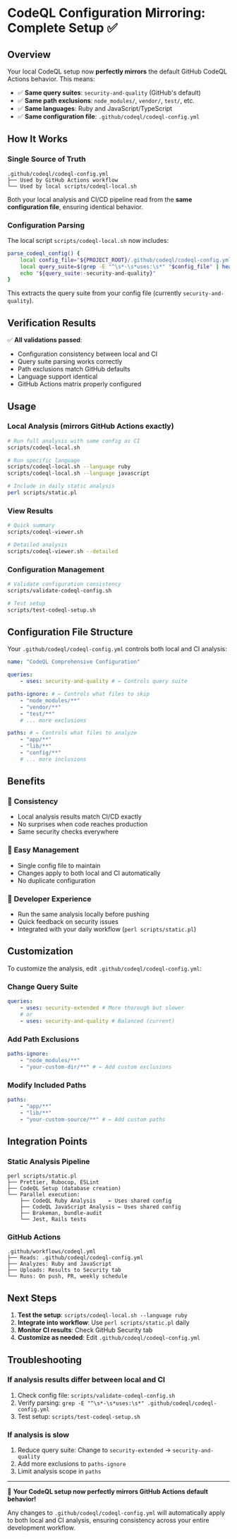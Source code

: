 # CodeQL Configuration Mirroring: Complete Setup ✅

## Overview

Your local CodeQL setup now **perfectly mirrors** the default GitHub CodeQL Actions behavior. This means:

- ✅ **Same query suites**: `security-and-quality` (GitHub's default)
- ✅ **Same path exclusions**: `node_modules/`, `vendor/`, `test/`, etc.
- ✅ **Same languages**: Ruby and JavaScript/TypeScript
- ✅ **Same configuration file**: `.github/codeql/codeql-config.yml`

## How It Works

### Single Source of Truth

```text
.github/codeql/codeql-config.yml
├── Used by GitHub Actions workflow
└── Used by local scripts/codeql-local.sh
```

Both your local analysis and CI/CD pipeline read from the **same configuration file**, ensuring identical behavior.

### Configuration Parsing

The local script `scripts/codeql-local.sh` now includes:

```bash
parse_codeql_config() {
    local config_file="${PROJECT_ROOT}/.github/codeql/codeql-config.yml"
    local query_suite=$(grep -E "^\s*-\s*uses:\s*" "$config_file" | head -1 | sed 's/.*uses:\s*//' | sed 's/^[[:space:]]*//' | sed 's/[[:space:]]*$//')
    echo "${query_suite:-security-and-quality}"
}
```

This extracts the query suite from your config file (currently `security-and-quality`).

## Verification Results

✅ **All validations passed**:

- Configuration consistency between local and CI
- Query suite parsing works correctly
- Path exclusions match GitHub defaults
- Language support identical
- GitHub Actions matrix properly configured

## Usage

### Local Analysis (mirrors GitHub Actions exactly)

```bash
# Run full analysis with same config as CI
scripts/codeql-local.sh

# Run specific language
scripts/codeql-local.sh --language ruby
scripts/codeql-local.sh --language javascript

# Include in daily static analysis
perl scripts/static.pl
```

### View Results

```bash
# Quick summary
scripts/codeql-viewer.sh

# Detailed analysis
scripts/codeql-viewer.sh --detailed
```

### Configuration Management

```bash
# Validate configuration consistency
scripts/validate-codeql-config.sh

# Test setup
scripts/test-codeql-setup.sh
```

## Configuration File Structure

Your `.github/codeql/codeql-config.yml` controls both local and CI analysis:

```yaml
name: "CodeQL Comprehensive Configuration"

queries:
    - uses: security-and-quality # ← Controls query suite

paths-ignore: # ← Controls what files to skip
    - "node_modules/**"
    - "vendor/**"
    - "test/**"
    # ... more exclusions

paths: # ← Controls what files to analyze
    - "app/**"
    - "lib/**"
    - "config/**"
    # ... more inclusions
```

## Benefits

### 🎯 **Consistency**

- Local analysis results match CI/CD exactly
- No surprises when code reaches production
- Same security checks everywhere

### 🔧 **Easy Management**

- Single config file to maintain
- Changes apply to both local and CI automatically
- No duplicate configuration

### 🚀 **Developer Experience**

- Run the same analysis locally before pushing
- Quick feedback on security issues
- Integrated with your daily workflow (`perl scripts/static.pl`)

## Customization

To customize the analysis, edit `.github/codeql/codeql-config.yml`:

### Change Query Suite

```yaml
queries:
    - uses: security-extended # More thorough but slower
    # or
    - uses: security-and-quality # Balanced (current)
```

### Add Path Exclusions

```yaml
paths-ignore:
    - "node_modules/**"
    - "your-custom-dir/**" # ← Add custom exclusions
```

### Modify Included Paths

```yaml
paths:
    - "app/**"
    - "lib/**"
    - "your-custom-source/**" # ← Add custom paths
```

## Integration Points

### Static Analysis Pipeline

```text
perl scripts/static.pl
├── Prettier, Rubocop, ESLint
├── CodeQL Setup (database creation)
└── Parallel execution:
    ├── CodeQL Ruby Analysis    ← Uses shared config
    ├── CodeQL JavaScript Analysis ← Uses shared config
    ├── Brakeman, bundle-audit
    └── Jest, Rails tests
```

### GitHub Actions

```text
.github/workflows/codeql.yml
├── Reads: .github/codeql/codeql-config.yml
├── Analyzes: Ruby and JavaScript
├── Uploads: Results to Security tab
└── Runs: On push, PR, weekly schedule
```

## Next Steps

1. **Test the setup**: `scripts/codeql-local.sh --language ruby`
2. **Integrate into workflow**: Use `perl scripts/static.pl` daily
3. **Monitor CI results**: Check GitHub Security tab
4. **Customize as needed**: Edit `.github/codeql/codeql-config.yml`

## Troubleshooting

### If analysis results differ between local and CI

1. Check config file: `scripts/validate-codeql-config.sh`
2. Verify parsing: `grep -E "^\s*-\s*uses:\s*" .github/codeql/codeql-config.yml`
3. Test setup: `scripts/test-codeql-setup.sh`

### If analysis is slow

1. Reduce query suite: Change to `security-extended` → `security-and-quality`
2. Add more exclusions to `paths-ignore`
3. Limit analysis scope in `paths`

---

🎉 **Your CodeQL setup now perfectly mirrors GitHub Actions default behavior!**

Any changes to `.github/codeql/codeql-config.yml` will automatically apply to both local and CI analysis, ensuring consistency across your entire development workflow.
